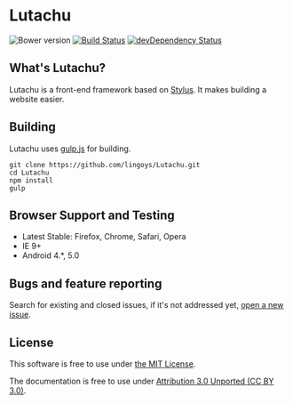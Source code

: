 Lutachu
===
![Bower version](https://img.shields.io/badge/bower-1.1.0-blue.svg)
[![Build Status](https://travis-ci.org/lingoys/Lutachu.svg?branch=master)](https://travis-ci.org/lingoys/Lutachu)
[![devDependency Status](https://david-dm.org/lingoys/lutachu/dev-status.svg)](https://david-dm.org/lingoys/lutachu#info=devDependencies)

## What's Lutachu?
Lutachu is a front-end framework based on [Stylus](https://github.com/stylus/stylus). It makes building a website easier.

## Building
Lutachu uses [gulp.js](http://gulpjs.com) for building.

```
git clone https://github.com/lingoys/Lutachu.git
cd Lutachu
npm install
gulp
```

## Browser Support and Testing
* Latest Stable: Firefox, Chrome, Safari, Opera
* IE 9+
* Android 4.*, 5.0

## Bugs and feature reporting
Search for existing and closed issues, if it's not addressed yet, [open a new issue](https://github.com/lingoys/lutachu/issues/new).

## License
This software is free to use under [the MIT License](https://github.com/lingoys/lutachu/blob/master/LICENSE.md).

The documentation is free to use under [Attribution 3.0 Unported (CC BY 3.0)](http://creativecommons.org/licenses/by/3.0/).
